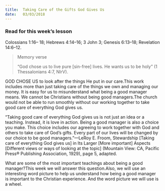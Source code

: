 ```yaml
---
title:  Taking Care of the Gifts God Gives Us
date:   03/03/2018
---
```


### Read for this week’s lesson
Colossians 1:16– 18; Hebrews 4:14–16; 3 John 3; Genesis 6:13–18; Revelation 14:6–12. 

> <p>Memory verse</p>
> “God chose us to live pure [sin-free] lives. He wants us to be holy” (1 Thessalonians 4:7, NIrV). 

GOD CHOSE US to look after the things He put in our care.This work includes more than just taking care of the things we own and managing our money. It is easy for us to misunderstand what being a good manager means. We cannot be Christians without being good managers.The church would not be able to run smoothly without our working together to take good care of everything God gives us. 

“Taking good care of everything God gives us is not just an idea or a teaching. Instead, it is love in action. Being a good manager is also a choice you make. This choice includes our agreeing to work together with God and others to take care of God’s gifts. Every part of our lives will be changed by our choice to be good managers.”—LeRoy E. Froom, Stewardship [Taking care of everything God gives us] in Its Larger [More important] Aspects [Different views or ways of looking at the topic] (Mountain View: CA, Pacific Press® Publishing Association, 1929), page 5, adapted. 

What are some of the most important teachings about being a good manager?This week we will answer this question.Also, we will use an interesting word picture to help us understand how being a good manager is important to the Christian experience. And the word picture we will use is a wheel. 